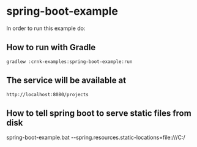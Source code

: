 # spring-boot-example

In order to run this example do:

## How to run with Gradle

	gradlew :crnk-examples:spring-boot-example:run

## The service will be available at
 
 	http://localhost:8080/projects
	
	
## How to tell spring boot to serve static files from disk
spring-boot-example.bat --spring.resources.static-locations=file:///C:/

